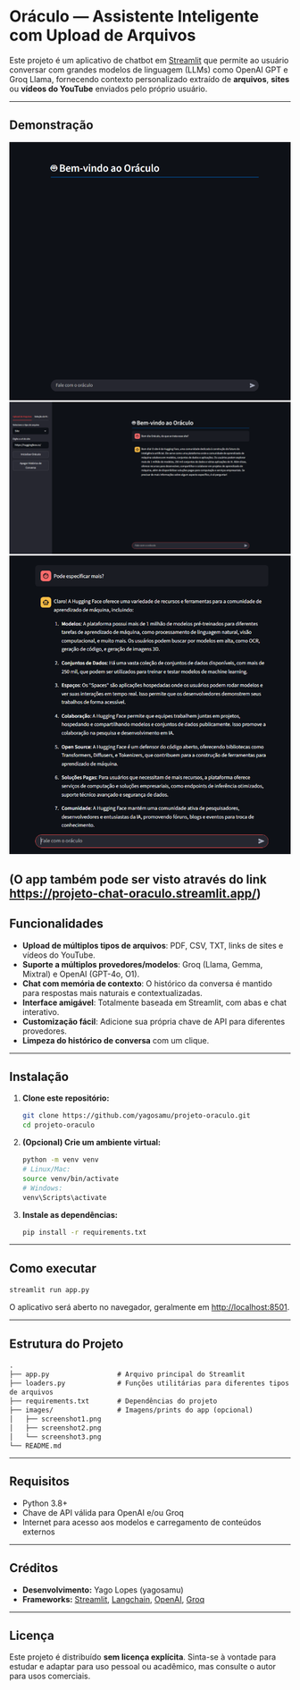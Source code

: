 # Oráculo — Assistente Inteligente com Upload de Arquivos

Este projeto é um aplicativo de chatbot em [Streamlit](https://streamlit.io/) que permite ao usuário conversar com grandes modelos de linguagem (LLMs) como OpenAI GPT e Groq Llama, fornecendo contexto personalizado extraído de **arquivos**, **sites** ou **vídeos do YouTube** enviados pelo próprio usuário.

---

## Demonstração

![Tela inicial do app](images/screenshot1.png)
![Upload de arquivos](images/screenshot2.png)
![Chat em funcionamento](images/screenshot3.png)

(O app também pode ser visto através do link https://projeto-chat-oraculo.streamlit.app/)
---

## Funcionalidades

- **Upload de múltiplos tipos de arquivos**: PDF, CSV, TXT, links de sites e vídeos do YouTube.
- **Suporte a múltiplos provedores/modelos**: Groq (Llama, Gemma, Mixtral) e OpenAI (GPT-4o, O1).
- **Chat com memória de contexto**: O histórico da conversa é mantido para respostas mais naturais e contextualizadas.
- **Interface amigável**: Totalmente baseada em Streamlit, com abas e chat interativo.
- **Customização fácil**: Adicione sua própria chave de API para diferentes provedores.
- **Limpeza do histórico de conversa** com um clique.

---

## Instalação

1. **Clone este repositório:**
   ```bash
   git clone https://github.com/yagosamu/projeto-oraculo.git
   cd projeto-oraculo
   ```

2. **(Opcional) Crie um ambiente virtual:**
   ```bash
   python -m venv venv
   # Linux/Mac:
   source venv/bin/activate
   # Windows:
   venv\Scripts\activate
   ```

3. **Instale as dependências:**
   ```bash
   pip install -r requirements.txt
   ```

---

## Como executar

```bash
streamlit run app.py
```

O aplicativo será aberto no navegador, geralmente em [http://localhost:8501](http://localhost:8501).

---

## Estrutura do Projeto

```
.
├── app.py                 # Arquivo principal do Streamlit
├── loaders.py             # Funções utilitárias para diferentes tipos de arquivos
├── requirements.txt       # Dependências do projeto
├── images/                # Imagens/prints do app (opcional)
│   ├── screenshot1.png
│   ├── screenshot2.png
│   └── screenshot3.png
└── README.md
```

---

## Requisitos

- Python 3.8+
- Chave de API válida para OpenAI e/ou Groq
- Internet para acesso aos modelos e carregamento de conteúdos externos

---

## Créditos

- **Desenvolvimento:** Yago Lopes (yagosamu)
- **Frameworks:** [Streamlit](https://streamlit.io/), [Langchain](https://www.langchain.com/), [OpenAI](https://openai.com/), [Groq](https://groq.com/)

---

## Licença

Este projeto é distribuído **sem licença explícita**. Sinta-se à vontade para estudar e adaptar para uso pessoal ou acadêmico, mas consulte o autor para usos comerciais.

